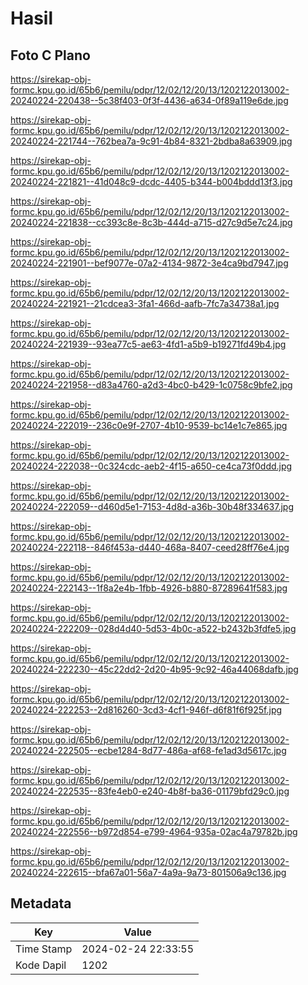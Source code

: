 # Hasil

## Foto C Plano

https://sirekap-obj-formc.kpu.go.id/65b6/pemilu/pdpr/12/02/12/20/13/1202122013002-20240224-220438--5c38f403-0f3f-4436-a634-0f89a119e6de.jpg

https://sirekap-obj-formc.kpu.go.id/65b6/pemilu/pdpr/12/02/12/20/13/1202122013002-20240224-221744--762bea7a-9c91-4b84-8321-2bdba8a63909.jpg

https://sirekap-obj-formc.kpu.go.id/65b6/pemilu/pdpr/12/02/12/20/13/1202122013002-20240224-221821--41d048c9-dcdc-4405-b344-b004bddd13f3.jpg

https://sirekap-obj-formc.kpu.go.id/65b6/pemilu/pdpr/12/02/12/20/13/1202122013002-20240224-221838--cc393c8e-8c3b-444d-a715-d27c9d5e7c24.jpg

https://sirekap-obj-formc.kpu.go.id/65b6/pemilu/pdpr/12/02/12/20/13/1202122013002-20240224-221901--bef9077e-07a2-4134-9872-3e4ca9bd7947.jpg

https://sirekap-obj-formc.kpu.go.id/65b6/pemilu/pdpr/12/02/12/20/13/1202122013002-20240224-221921--21cdcea3-3fa1-466d-aafb-7fc7a34738a1.jpg

https://sirekap-obj-formc.kpu.go.id/65b6/pemilu/pdpr/12/02/12/20/13/1202122013002-20240224-221939--93ea77c5-ae63-4fd1-a5b9-b19271fd49b4.jpg

https://sirekap-obj-formc.kpu.go.id/65b6/pemilu/pdpr/12/02/12/20/13/1202122013002-20240224-221958--d83a4760-a2d3-4bc0-b429-1c0758c9bfe2.jpg

https://sirekap-obj-formc.kpu.go.id/65b6/pemilu/pdpr/12/02/12/20/13/1202122013002-20240224-222019--236c0e9f-2707-4b10-9539-bc14e1c7e865.jpg

https://sirekap-obj-formc.kpu.go.id/65b6/pemilu/pdpr/12/02/12/20/13/1202122013002-20240224-222038--0c324cdc-aeb2-4f15-a650-ce4ca73f0ddd.jpg

https://sirekap-obj-formc.kpu.go.id/65b6/pemilu/pdpr/12/02/12/20/13/1202122013002-20240224-222059--d460d5e1-7153-4d8d-a36b-30b48f334637.jpg

https://sirekap-obj-formc.kpu.go.id/65b6/pemilu/pdpr/12/02/12/20/13/1202122013002-20240224-222118--846f453a-d440-468a-8407-ceed28ff76e4.jpg

https://sirekap-obj-formc.kpu.go.id/65b6/pemilu/pdpr/12/02/12/20/13/1202122013002-20240224-222143--1f8a2e4b-1fbb-4926-b880-87289641f583.jpg

https://sirekap-obj-formc.kpu.go.id/65b6/pemilu/pdpr/12/02/12/20/13/1202122013002-20240224-222209--028d4d40-5d53-4b0c-a522-b2432b3fdfe5.jpg

https://sirekap-obj-formc.kpu.go.id/65b6/pemilu/pdpr/12/02/12/20/13/1202122013002-20240224-222230--45c22dd2-2d20-4b95-9c92-46a44068dafb.jpg

https://sirekap-obj-formc.kpu.go.id/65b6/pemilu/pdpr/12/02/12/20/13/1202122013002-20240224-222253--2d816260-3cd3-4cf1-946f-d6f81f6f925f.jpg

https://sirekap-obj-formc.kpu.go.id/65b6/pemilu/pdpr/12/02/12/20/13/1202122013002-20240224-222505--ecbe1284-8d77-486a-af68-fe1ad3d5617c.jpg

https://sirekap-obj-formc.kpu.go.id/65b6/pemilu/pdpr/12/02/12/20/13/1202122013002-20240224-222535--83fe4eb0-e240-4b8f-ba36-01179bfd29c0.jpg

https://sirekap-obj-formc.kpu.go.id/65b6/pemilu/pdpr/12/02/12/20/13/1202122013002-20240224-222556--b972d854-e799-4964-935a-02ac4a79782b.jpg

https://sirekap-obj-formc.kpu.go.id/65b6/pemilu/pdpr/12/02/12/20/13/1202122013002-20240224-222615--bfa67a01-56a7-4a9a-9a73-801506a9c136.jpg


## Metadata

| Key        | Value               |
| ---------- | ------------------- |
| Time Stamp | 2024-02-24 22:33:55 |
| Kode Dapil | 1202                |



